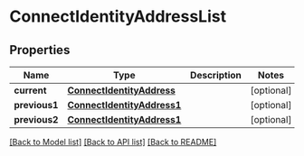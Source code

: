# ConnectIdentityAddressList

## Properties
Name | Type | Description | Notes
------------ | ------------- | ------------- | -------------
**current** | [**ConnectIdentityAddress**](ConnectIdentityAddress.md) |  | [optional] 
**previous1** | [**ConnectIdentityAddress1**](ConnectIdentityAddress1.md) |  | [optional] 
**previous2** | [**ConnectIdentityAddress1**](ConnectIdentityAddress1.md) |  | [optional] 

[[Back to Model list]](../README.md#documentation-for-models) [[Back to API list]](../README.md#documentation-for-api-endpoints) [[Back to README]](../README.md)

